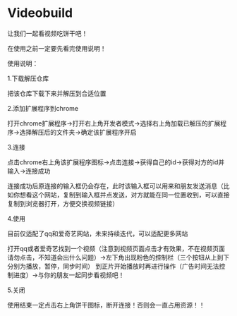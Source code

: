 # Videobuild
让我们一起看视频吃饼干吧！

在使用之前一定要先看完使用说明！

使用说明：

1.下载解压仓库

把该仓库下载下来并解压到合适位置

2.添加扩展程序到chrome

打开chrome扩展程序->打开右上角开发者模式->选择右上角加载已解压的扩展程序->选择解压后的文件夹->确定该扩展程序开启

3.连接

点击chrome右上角该扩展程序图标->点击连接->获得自己的id->获得对方的id并输入->连接成功

连接成功后原连接的输入框仍会存在，此时该输入框可以用来和朋友发送消息（比如你想看这个网站，复制到输入框并点发送，对方就能在同一位置收到，可以直接复制到浏览器打开，方便交换视频链接）

4.使用

目前仅适配了qq和爱奇艺网站，未来持续迭代，可以适配更多网站

打开qq或者爱奇艺找到一个视频（注意到视频页面点击才有效果，不在视频页面请勿点击，不知道会出什么问题）->左下角出现粉色的控制栏（三个按钮从上到下分别为播放，暂停，同步时间）
到正片开始播放时再进行操作（广告时间无法控制进度）->与你的朋友一起同步看视频吧！


5.关闭

使用结束一定点击右上角饼干图标，断开连接！否则会一直占用资源！！
